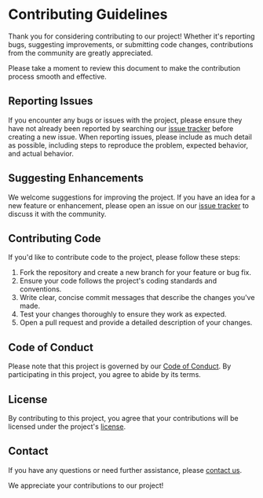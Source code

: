 # Contributing Guidelines

Thank you for considering contributing to our project! Whether it's reporting bugs, suggesting improvements, or submitting code changes, contributions from the community are greatly appreciated.

Please take a moment to review this document to make the contribution process smooth and effective.

## Reporting Issues

If you encounter any bugs or issues with the project, please ensure they have not already been reported by searching our [issue tracker](link-to-issue-tracker) before creating a new issue. When reporting issues, please include as much detail as possible, including steps to reproduce the problem, expected behavior, and actual behavior.

## Suggesting Enhancements

We welcome suggestions for improving the project. If you have an idea for a new feature or enhancement, please open an issue on our [issue tracker](link-to-issue-tracker) to discuss it with the community.

## Contributing Code

If you'd like to contribute code to the project, please follow these steps:

1. Fork the repository and create a new branch for your feature or bug fix.
2. Ensure your code follows the project's coding standards and conventions.
3. Write clear, concise commit messages that describe the changes you've made.
4. Test your changes thoroughly to ensure they work as expected.
5. Open a pull request and provide a detailed description of your changes.

## Code of Conduct

Please note that this project is governed by our [Code of Conduct](link-to-code-of-conduct). By participating in this project, you agree to abide by its terms.

## License

By contributing to this project, you agree that your contributions will be licensed under the project's [license](link-to-license).

## Contact

If you have any questions or need further assistance, please [contact us](mailto:email@example.com).

We appreciate your contributions to our project!


